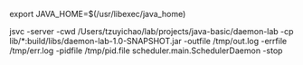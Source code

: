 export JAVA_HOME=$(/usr/libexec/java_home)

jsvc -server -cwd /Users/tzuyichao/lab/projects/java-basic/daemon-lab -cp lib/*:build/libs/daemon-lab-1.0-SNAPSHOT.jar -outfile /tmp/out.log -errfile /tmp/err.log -pidfile /tmp/pid.file scheduler.main.SchedulerDaemon -stop
